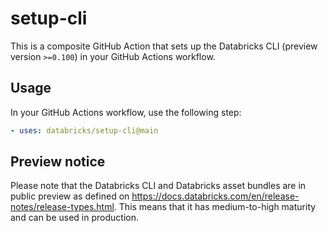 # setup-cli

This is a composite GitHub Action that sets up the Databricks CLI (preview version `>=0.100`) in your GitHub Actions workflow.

## Usage

In your GitHub Actions workflow, use the following step:

```yml
- uses: databricks/setup-cli@main
```

<!--
### Snapshot build

Ensure you have a token with access to the [Databricks CLI repository](https://github.com/databricks/cli).

In your GitHub Actions workflow, use the following step:

```yml
- uses: databricks/setup-cli
  with:
    token: ${{ secrets.GH_TOKEN }}
```
//-->

## Preview notice

Please note that the Databricks CLI and Databricks asset bundles are in public preview
as defined on https://docs.databricks.com/en/release-notes/release-types.html. This means
that it has medium-to-high maturity and can be used in production.
